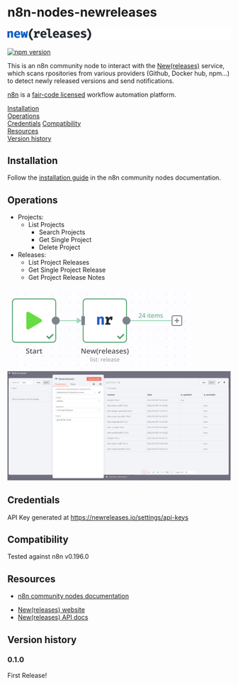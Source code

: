 # n8n-nodes-newreleases

![logo](./docs/logo.svg)

[![npm version](https://badge.fury.io/js/@oneacrefund%2Fn8n-nodes-newreleases.svg)](https://badge.fury.io/js/@oneacrefund%2Fn8n-nodes-newreleases)

This is an n8n community node to interact with the [New(releases)](https://newreleases.io/) service, which scans rpositories from various providers (Github, Docker hub, npm...) to detect newly released versions and send notifications.

[n8n](https://n8n.io/) is a [fair-code licensed](https://docs.n8n.io/reference/license/) workflow automation platform.

[Installation](#installation)  
[Operations](#operations)  
[Credentials](#credentials)
[Compatibility](#compatibility)  
[Resources](#resources)  
[Version history](#version-history)

## Installation

Follow the [installation guide](https://docs.n8n.io/integrations/community-nodes/installation/) in the n8n community nodes documentation.

## Operations

* Projects:
  * List Projects
	* Search Projects
	* Get Single Project
	* Delete Project
* Releases:
	* List Project Releases
	* Get Single Project Release
	* Get Project Release Notes

![screenshot-1](./docs/screenshot-1.png)
![screenshot-2](./docs/screenshot-2.png)

## Credentials

API Key generated at <https://newreleases.io/settings/api-keys>

## Compatibility

Tested against n8n v0.196.0

## Resources

* [n8n community nodes documentation](https://docs.n8n.io/integrations/community-nodes/)
- [New(releases) website](https://newreleases.io/)
- [New(releases) API docs](https://newreleases.io/api/v1)

## Version history

### 0.1.0

First Release!
